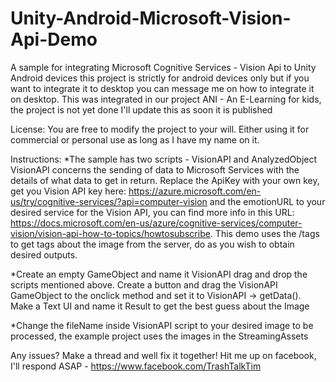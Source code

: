 # Unity-Android-Microsoft-Vision-Api-Demo
A sample for integrating Microsoft Cognitive Services - Vision Api to Unity Android devices this project is strictly for android devices only but if you want to integrate it to desktop you can message me on how to integrate it on desktop. This was integrated in our project ANI - An E-Learning for kids, the project is not yet done I'll update this as soon it is published

License:
You are free to modify the project to your will. Either using it for commercial or personal use as long as I have my name on it.

Instructions:
*The sample has two scripts - VisionAPI and AnalyzedObject
VisionAPI concerns the sending of data to Microsoft Services with the details of what data to get in return.
Replace the ApiKey with your own key, get you Vision API key here:
https://azure.microsoft.com/en-us/try/cognitive-services/?api=computer-vision
and the emotionURL to your desired service for the Vision API, you can find more info in this URL: https://docs.microsoft.com/en-us/azure/cognitive-services/computer-vision/vision-api-how-to-topics/howtosubscribe. This demo uses the /tags to get tags about the image from the server, do as you wish to obtain desired outputs.

*Create an empty GameObject and name it VisionAPI drag and drop the scripts mentioned above. Create a button and drag the VisionAPI GameObject to the onclick method and set it to VisionAPI -> getData(). Make a Text UI and name it Result to get the best guess about the Image

*Change the fileName inside VisionAPI script to your desired image to be processed, the example project uses the images in the StreamingAssets

Any issues?
Make a thread and well fix it together! Hit me up on facebook, I'll respond ASAP - https://www.facebook.com/TrashTalkTim
